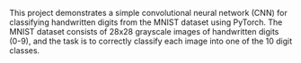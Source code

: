 This project demonstrates a simple convolutional neural network (CNN) for classifying handwritten digits from the MNIST dataset using PyTorch. The MNIST dataset consists of 28x28 grayscale images of handwritten digits (0-9), and the task is to correctly classify each image into one of the 10 digit classes.

